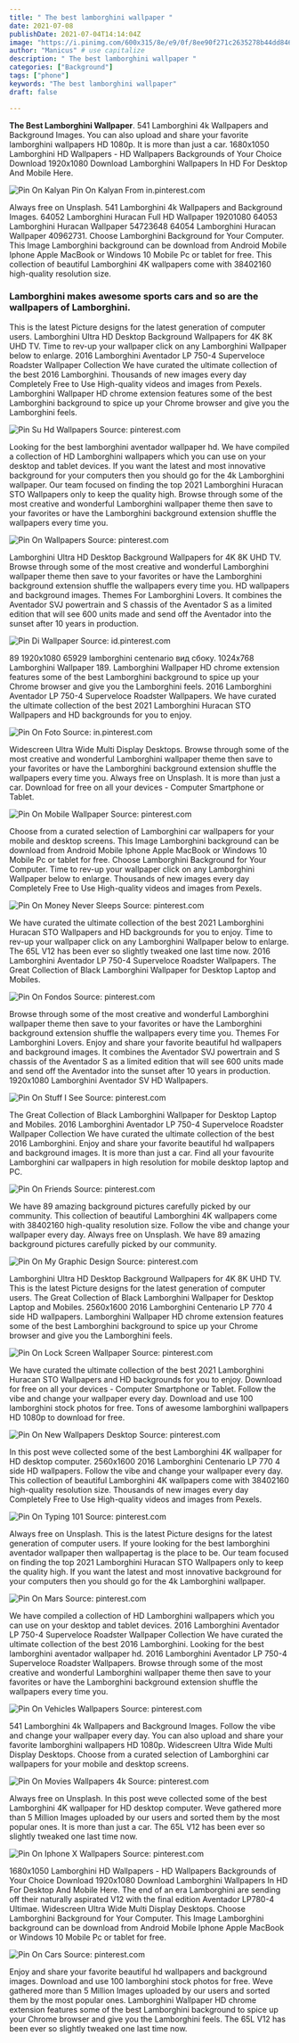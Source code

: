 ```yaml
---
title: " The best lamborghini wallpaper "
date: 2021-07-08
publishDate: 2021-07-04T14:14:04Z
image: "https://i.pinimg.com/600x315/8e/e9/0f/8ee90f271c2635278b44dd8466e13eb0.jpg"
author: "Manicus" # use capitalize
description: " The best lamborghini wallpaper "
categories: ["Background"]
tags: ["phone"]
keywords: "The best lamborghini wallpaper"
draft: false

---
```



**The Best Lamborghini Wallpaper**. 541 Lamborghini 4k Wallpapers and Background Images. You can also upload and share your favorite lamborghini wallpapers HD 1080p. It is more than just a car. 1680x1050 Lamborghini HD Wallpapers - HD Wallpapers Backgrounds of Your Choice Download 1920x1080 Download Lamborghini Wallpapers In HD For Desktop And Mobile Here.

![Pin On Kalyan](https://i.pinimg.com/originals/a2/9c/17/a29c17d46176df9e24949525a3ca2d16.jpg "Pin On Kalyan")
Pin On Kalyan From in.pinterest.com


Always free on Unsplash. 541 Lamborghini 4k Wallpapers and Background Images. 64052 Lamborghini Huracan Full HD Wallpaper 19201080 64053 Lamborghini Huracan Wallpaper 54723648 64054 Lamborghini Huracan Wallpaper 40962731. Choose Lamborghini Background for Your Computer. This Image Lamborghini background can be download from Android Mobile Iphone Apple MacBook or Windows 10 Mobile Pc or tablet for free. This collection of beautiful Lamborghini 4K wallpapers come with 38402160 high-quality resolution size.

### Lamborghini makes awesome sports cars and so are the wallpapers of Lamborghini.

This is the latest Picture designs for the latest generation of computer users. Lamborghini Ultra HD Desktop Background Wallpapers for 4K 8K UHD TV. Time to rev-up your wallpaper click on any Lamborghini Wallpaper below to enlarge. 2016 Lamborghini Aventador LP 750-4 Superveloce Roadster Wallpaper Collection We have curated the ultimate collection of the best 2016 Lamborghini. Thousands of new images every day Completely Free to Use High-quality videos and images from Pexels. Lamborghini Wallpaper HD chrome extension features some of the best Lamborghini background to spice up your Chrome browser and give you the Lamborghini feels.


![Pin Su Hd Wallpapers](https://i.pinimg.com/564x/42/13/91/4213918adca74d24715fc52729851c5e.jpg "Pin Su Hd Wallpapers")
Source: pinterest.com

Looking for the best lamborghini aventador wallpaper hd. We have compiled a collection of HD Lamborghini wallpapers which you can use on your desktop and tablet devices. If you want the latest and most innovative background for your computers then you should go for the 4k Lamborghini wallpaper. Our team focused on finding the top 2021 Lamborghini Huracan STO Wallpapers only to keep the quality high. Browse through some of the most creative and wonderful Lamborghini wallpaper theme then save to your favorites or have the Lamborghini background extension shuffle the wallpapers every time you.

![Pin On Wallpapers](https://i.pinimg.com/originals/62/79/c5/6279c5bef6469ba1a2983a7074efb976.jpg "Pin On Wallpapers")
Source: pinterest.com

Lamborghini Ultra HD Desktop Background Wallpapers for 4K 8K UHD TV. Browse through some of the most creative and wonderful Lamborghini wallpaper theme then save to your favorites or have the Lamborghini background extension shuffle the wallpapers every time you. HD wallpapers and background images. Themes For Lamborghini Lovers. It combines the Aventador SVJ powertrain and S chassis of the Aventador S as a limited edition that will see 600 units made and send off the Aventador into the sunset after 10 years in production.

![Pin Di Wallpaper](https://i.pinimg.com/originals/c8/7e/d2/c87ed2ef072c2b5b2963ee5be0dd87dc.jpg "Pin Di Wallpaper")
Source: id.pinterest.com

89 1920x1080 65929 lamborghini centenario вид сбоку. 1024x768 Lamborghini Wallpaper 189. Lamborghini Wallpaper HD chrome extension features some of the best Lamborghini background to spice up your Chrome browser and give you the Lamborghini feels. 2016 Lamborghini Aventador LP 750-4 Superveloce Roadster Wallpapers. We have curated the ultimate collection of the best 2021 Lamborghini Huracan STO Wallpapers and HD backgrounds for you to enjoy.

![Pin On Foto](https://i.pinimg.com/originals/55/69/30/556930c098818c32a633ec34bdd561e7.png "Pin On Foto")
Source: in.pinterest.com

Widescreen Ultra Wide Multi Display Desktops. Browse through some of the most creative and wonderful Lamborghini wallpaper theme then save to your favorites or have the Lamborghini background extension shuffle the wallpapers every time you. Always free on Unsplash. It is more than just a car. Download for free on all your devices - Computer Smartphone or Tablet.

![Pin On Mobile Wallpaper](https://i.pinimg.com/originals/cb/f1/7e/cbf17ef4a271372e43de1b0b9d44aff9.jpg "Pin On Mobile Wallpaper")
Source: pinterest.com

Choose from a curated selection of Lamborghini car wallpapers for your mobile and desktop screens. This Image Lamborghini background can be download from Android Mobile Iphone Apple MacBook or Windows 10 Mobile Pc or tablet for free. Choose Lamborghini Background for Your Computer. Time to rev-up your wallpaper click on any Lamborghini Wallpaper below to enlarge. Thousands of new images every day Completely Free to Use High-quality videos and images from Pexels.

![Pin On Money Never Sleeps](https://i.pinimg.com/originals/bc/ca/34/bcca34a657564ba215f27ce490ec810c.jpg "Pin On Money Never Sleeps")
Source: pinterest.com

We have curated the ultimate collection of the best 2021 Lamborghini Huracan STO Wallpapers and HD backgrounds for you to enjoy. Time to rev-up your wallpaper click on any Lamborghini Wallpaper below to enlarge. The 65L V12 has been ever so slightly tweaked one last time now. 2016 Lamborghini Aventador LP 750-4 Superveloce Roadster Wallpapers. The Great Collection of Black Lamborghini Wallpaper for Desktop Laptop and Mobiles.

![Pin On Fondos](https://i.pinimg.com/736x/3f/d7/37/3fd737fafe5812f9d353634d7c77cc93.jpg "Pin On Fondos")
Source: pinterest.com

Browse through some of the most creative and wonderful Lamborghini wallpaper theme then save to your favorites or have the Lamborghini background extension shuffle the wallpapers every time you. Themes For Lamborghini Lovers. Enjoy and share your favorite beautiful hd wallpapers and background images. It combines the Aventador SVJ powertrain and S chassis of the Aventador S as a limited edition that will see 600 units made and send off the Aventador into the sunset after 10 years in production. 1920x1080 Lamborghini Aventador SV HD Wallpapers.

![Pin On Stuff I See](https://i.pinimg.com/originals/7a/8a/51/7a8a513453534193d1d065b242a9ac12.jpg "Pin On Stuff I See")
Source: pinterest.com

The Great Collection of Black Lamborghini Wallpaper for Desktop Laptop and Mobiles. 2016 Lamborghini Aventador LP 750-4 Superveloce Roadster Wallpaper Collection We have curated the ultimate collection of the best 2016 Lamborghini. Enjoy and share your favorite beautiful hd wallpapers and background images. It is more than just a car. Find all your favourite Lamborghini car wallpapers in high resolution for mobile desktop laptop and PC.

![Pin On Friends](https://i.pinimg.com/originals/02/80/df/0280df62d22019036ff93935f41b1964.jpg "Pin On Friends")
Source: pinterest.com

We have 89 amazing background pictures carefully picked by our community. This collection of beautiful Lamborghini 4K wallpapers come with 38402160 high-quality resolution size. Follow the vibe and change your wallpaper every day. Always free on Unsplash. We have 89 amazing background pictures carefully picked by our community.

![Pin On My Graphic Design](https://i.pinimg.com/564x/b0/6a/55/b06a55e70ac88f4afd439250f8fd42f4.jpg "Pin On My Graphic Design")
Source: pinterest.com

Lamborghini Ultra HD Desktop Background Wallpapers for 4K 8K UHD TV. This is the latest Picture designs for the latest generation of computer users. The Great Collection of Black Lamborghini Wallpaper for Desktop Laptop and Mobiles. 2560x1600 2016 Lamborghini Centenario LP 770 4 side HD wallpapers. Lamborghini Wallpaper HD chrome extension features some of the best Lamborghini background to spice up your Chrome browser and give you the Lamborghini feels.

![Pin On Lock Screen Wallpaper](https://i.pinimg.com/originals/5f/96/02/5f96026d33969ad7cc97053d7ed3b6da.jpg "Pin On Lock Screen Wallpaper")
Source: pinterest.com

We have curated the ultimate collection of the best 2021 Lamborghini Huracan STO Wallpapers and HD backgrounds for you to enjoy. Download for free on all your devices - Computer Smartphone or Tablet. Follow the vibe and change your wallpaper every day. Download and use 100 lamborghini stock photos for free. Tons of awesome lamborghini wallpapers HD 1080p to download for free.

![Pin On New Wallpapers Desktop](https://i.pinimg.com/originals/f3/a9/a1/f3a9a1b73de2d1859a023cd3511142dc.jpg "Pin On New Wallpapers Desktop")
Source: pinterest.com

In this post weve collected some of the best Lamborghini 4K wallpaper for HD desktop computer. 2560x1600 2016 Lamborghini Centenario LP 770 4 side HD wallpapers. Follow the vibe and change your wallpaper every day. This collection of beautiful Lamborghini 4K wallpapers come with 38402160 high-quality resolution size. Thousands of new images every day Completely Free to Use High-quality videos and images from Pexels.

![Pin On Typing 101](https://i.pinimg.com/originals/e2/4b/68/e24b6805d23353c508237c77e1d740a1.jpg "Pin On Typing 101")
Source: pinterest.com

Always free on Unsplash. This is the latest Picture designs for the latest generation of computer users. If youre looking for the best lamborghini aventador wallpaper then wallpapertag is the place to be. Our team focused on finding the top 2021 Lamborghini Huracan STO Wallpapers only to keep the quality high. If you want the latest and most innovative background for your computers then you should go for the 4k Lamborghini wallpaper.

![Pin On Mars](https://i.pinimg.com/originals/14/d2/e4/14d2e44b80888054e770eb79d8e41591.jpg "Pin On Mars")
Source: pinterest.com

We have compiled a collection of HD Lamborghini wallpapers which you can use on your desktop and tablet devices. 2016 Lamborghini Aventador LP 750-4 Superveloce Roadster Wallpaper Collection We have curated the ultimate collection of the best 2016 Lamborghini. Looking for the best lamborghini aventador wallpaper hd. 2016 Lamborghini Aventador LP 750-4 Superveloce Roadster Wallpapers. Browse through some of the most creative and wonderful Lamborghini wallpaper theme then save to your favorites or have the Lamborghini background extension shuffle the wallpapers every time you.

![Pin On Vehicles Wallpapers](https://i.pinimg.com/originals/59/36/ed/5936ed6cfd542567cc8fc86c15afc75f.jpg "Pin On Vehicles Wallpapers")
Source: pinterest.com

541 Lamborghini 4k Wallpapers and Background Images. Follow the vibe and change your wallpaper every day. You can also upload and share your favorite lamborghini wallpapers HD 1080p. Widescreen Ultra Wide Multi Display Desktops. Choose from a curated selection of Lamborghini car wallpapers for your mobile and desktop screens.

![Pin On Movies Wallpapers 4k](https://i.pinimg.com/originals/00/e4/33/00e433878e8ab76e9dca6683cc8e0a7f.jpg "Pin On Movies Wallpapers 4k")
Source: pinterest.com

Always free on Unsplash. In this post weve collected some of the best Lamborghini 4K wallpaper for HD desktop computer. Weve gathered more than 5 Million Images uploaded by our users and sorted them by the most popular ones. It is more than just a car. The 65L V12 has been ever so slightly tweaked one last time now.

![Pin On Iphone X Wallpapers](https://i.pinimg.com/originals/70/d5/3b/70d53b2c2026714c85df52cd0a7d9743.jpg "Pin On Iphone X Wallpapers")
Source: pinterest.com

1680x1050 Lamborghini HD Wallpapers - HD Wallpapers Backgrounds of Your Choice Download 1920x1080 Download Lamborghini Wallpapers In HD For Desktop And Mobile Here. The end of an era Lamborghini are sending off their naturally aspirated V12 with the final edition Aventador LP780-4 Ultimae. Widescreen Ultra Wide Multi Display Desktops. Choose Lamborghini Background for Your Computer. This Image Lamborghini background can be download from Android Mobile Iphone Apple MacBook or Windows 10 Mobile Pc or tablet for free.

![Pin On Cars](https://i.pinimg.com/600x315/8e/e9/0f/8ee90f271c2635278b44dd8466e13eb0.jpg "Pin On Cars")
Source: pinterest.com

Enjoy and share your favorite beautiful hd wallpapers and background images. Download and use 100 lamborghini stock photos for free. Weve gathered more than 5 Million Images uploaded by our users and sorted them by the most popular ones. Lamborghini Wallpaper HD chrome extension features some of the best Lamborghini background to spice up your Chrome browser and give you the Lamborghini feels. The 65L V12 has been ever so slightly tweaked one last time now.

